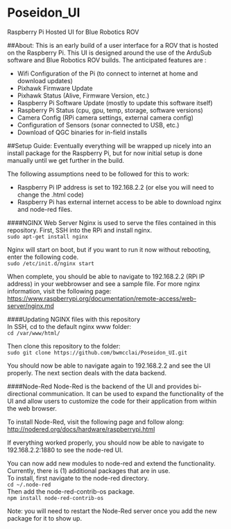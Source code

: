 # Poseidon_UI
Raspberry Pi Hosted UI for Blue Robotics ROV



##About:
This is an early build of a user interface for a ROV that is hosted on the Raspberry Pi. This UI is designed around the use of the ArduSub software and Blue Robotics ROV builds.
The anticipated features are :
- Wifi Configuration of the Pi (to connect to internet at home and download updates)
- Pixhawk Firmware Update
- Pixhawk Status (Alive, Firmware Version, etc.)
- Raspberry Pi Software Update (mostly to update this software itself)
- Raspberry Pi Status (cpu, gpu, temp, storage, software versions)
- Camera Config (RPi camera settings, external camera config)
- Configuration of Sensors (sonar connected to USB, etc.)
- Download of QGC binaries for in-field installs

##Setup Guide:
Eventually everything will be wrapped up nicely into an install package for the Raspberry Pi, but for now initial setup is done manually until we get further in the build.

The following assumptions need to be followed for this to work:  
- Raspberry Pi IP address is set to 192.168.2.2 (or else you will need to change the .html code)
- Raspberry Pi has external internet access to be able to download nginx and node-red files.

####NGINX Web Server
Nginx is used to serve the files contained in this repository. First, SSH into the RPi and install nginx.  
`sudo apt-get install nginx`

Nginx will start on boot, but if you want to run it now without rebooting, enter the following code.  
`sudo /etc/init.d/nginx start`

When complete, you should be able to navigate to 192.168.2.2 (RPi IP address) in your webbrowser and see a sample file.
For more nginx information, visit the following page:   
https://www.raspberrypi.org/documentation/remote-access/web-server/nginx.md

####Updating NGINX files with this repository  
In SSH, cd to the default nginx www folder:  
`cd /var/www/html/`

Then clone this repository to the folder:  
`sudo git clone https://github.com/bwmcclai/Poseidon_UI.git`

You should now be able to navigate again to 192.168.2.2 and see the UI properly.  The next section deals with the data backend.

####Node-Red
Node-Red is the backend of the UI and provides bi-directional communication.  It can be used to expand the functionality of the UI and allow users to customize the code for their application from within the web browser.

To install Node-Red, visit the following page and follow along:  
http://nodered.org/docs/hardware/raspberrypi.html

If everything worked properly, you should now be able to navigate to 192.168.2.2:1880 to see the node-red UI.

You can now add new modules to node-red and extend the functionality.  Currently, there is (1) additional packages that are in use.  
To install, first navigate to the node-red directory.  
`cd ~/.node-red`  
Then add the node-red-contrib-os package.  
`npm install node-red-contrib-os`

Note:  you will need to restart the Node-Red server once you add the new package for it to show up.






